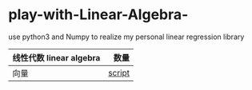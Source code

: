 # play-with-Linear-Algebra-
use python3 and Numpy  to realize my personal linear regression library


| 线性代数 linear   algebra    |    数量  |
| --------   | -----:   | 
| 向量        | [script](https://github.com/HuichuanLI/play-with-Linear-regression/blob/master/playLA/Vector.py)    | 
